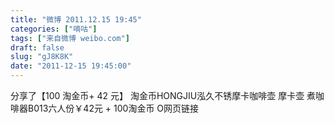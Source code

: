 ```yaml
---
title: "微博 2011.12.15 19:45"
categories: ["嘀咕"]
tags: ["来自微博 weibo.com"]
draft: false
slug: "gJ8K8K"
date: "2011-12-15 19:45:00"
---
```


<p>分享了【100 淘金币+  42 元】  淘金币HONGJIU泓久不锈摩卡咖啡壶 摩卡壶 煮咖啡器B013六人份￥42元 + 100淘金币 O网页链接 ​​​​</p>
